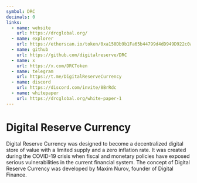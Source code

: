 ```yaml
---
symbol: DRC
decimals: 0
links:
  - name: website
    url: https://drcglobal.org/
  - name: explorer
    url: https://etherscan.io/token/0xa150Db9b1Fa65b44799d4dD949D922c0a33Ee606
  - name: github
    url: https://github.com/digitalreserve/DRC
  - name: x
    url: https://x.com/DRCToken
  - name: telegram
    url: https://t.me/DigitalReserveCurrency
  - name: discord
    url: https://discord.com/invite/8BrRdc
  - name: whitepaper
    url: https://drcglobal.org/white-paper-1
---
```


# Digital Reserve Currency

Digital Reserve Currency was designed to become a decentralized digital store of value with a limited supply and a zero inflation rate. It was created during the COVID-19 crisis when fiscal and monetary policies have exposed serious vulnerabilities in the current financial system. The concept of Digital Reserve Currency was developed by Maxim Nurov, founder of Digital Finance.
